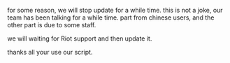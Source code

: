 for some reason, we will stop update for a while time.
this is not a joke, our team has been talking for a while time.
part from chinese users, and the other part is due to some staff.

we will waiting for Riot support and then update it.

thanks all your use our script.
